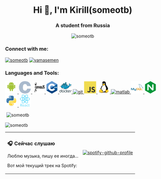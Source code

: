 <h1 align="center">Hi 👋, I'm Kirill(someotb)</h1>
<h3 align="center">A student from Russia</h3>

<p align="center"> <img src="https://komarev.com/ghpvc/?username=someotb&label=Profile%20views&color=b422bf&style=flat" alt="someotb" /> </p>

<h3 align="left">Connect with me:</h3>
<p align="left">
<a href="https://www.youtube.com/c/someotb" target="blank"><img align="center" src="https://raw.githubusercontent.com/rahuldkjain/github-profile-readme-generator/master/src/images/icons/Social/youtube.svg" alt="someotb" height="30" width="40" /></a>
<a href="https://discord.gg/yamasemen" target="blank"><img align="center" src="https://raw.githubusercontent.com/rahuldkjain/github-profile-readme-generator/master/src/images/icons/Social/discord.svg" alt="yamasemen" height="30" width="40" /></a>
</p>

<h3 align="left">Languages and Tools:</h3>
<p align="left"> <a href="https://developer.android.com" target="_blank" rel="noreferrer"> <img src="https://raw.githubusercontent.com/devicons/devicon/master/icons/android/android-original-wordmark.svg" alt="android" width="40" height="40"/> </a> <a href="https://www.cprogramming.com/" target="_blank" rel="noreferrer"> <img src="https://raw.githubusercontent.com/devicons/devicon/master/icons/c/c-original.svg" alt="c" width="40" height="40"/> </a> <a href="https://canvasjs.com" target="_blank" rel="noreferrer"> <img src="https://raw.githubusercontent.com/Hardik0307/Hardik0307/master/assets/canvasjs-charts.svg" alt="canvasjs" width="40" height="40"/> </a> <a href="https://www.w3schools.com/cpp/" target="_blank" rel="noreferrer"> <img src="https://raw.githubusercontent.com/devicons/devicon/master/icons/cplusplus/cplusplus-original.svg" alt="cplusplus" width="40" height="40"/> </a> <a href="https://www.docker.com/" target="_blank" rel="noreferrer"> <img src="https://raw.githubusercontent.com/devicons/devicon/master/icons/docker/docker-original-wordmark.svg" alt="docker" width="40" height="40"/> </a> <a href="https://git-scm.com/" target="_blank" rel="noreferrer"> <img src="https://www.vectorlogo.zone/logos/git-scm/git-scm-icon.svg" alt="git" width="40" height="40"/> </a> <a href="https://developer.mozilla.org/en-US/docs/Web/JavaScript" target="_blank" rel="noreferrer"> <img src="https://raw.githubusercontent.com/devicons/devicon/master/icons/javascript/javascript-original.svg" alt="javascript" width="40" height="40"/> </a> <a href="https://www.linux.org/" target="_blank" rel="noreferrer"> <img src="https://raw.githubusercontent.com/devicons/devicon/master/icons/linux/linux-original.svg" alt="linux" width="40" height="40"/> </a> <a href="https://www.mathworks.com/" target="_blank" rel="noreferrer"> <img src="https://upload.wikimedia.org/wikipedia/commons/2/21/Matlab_Logo.png" alt="matlab" width="40" height="40"/> </a> <a href="https://www.mysql.com/" target="_blank" rel="noreferrer"> <img src="https://raw.githubusercontent.com/devicons/devicon/master/icons/mysql/mysql-original-wordmark.svg" alt="mysql" width="40" height="40"/> </a> <a href="https://www.nginx.com" target="_blank" rel="noreferrer"> <img src="https://raw.githubusercontent.com/devicons/devicon/master/icons/nginx/nginx-original.svg" alt="nginx" width="40" height="40"/> </a> <a href="https://www.python.org" target="_blank" rel="noreferrer"> <img src="https://raw.githubusercontent.com/devicons/devicon/master/icons/python/python-original.svg" alt="python" width="40" height="40"/> </a> <a href="https://reactjs.org/" target="_blank" rel="noreferrer"> <img src="https://raw.githubusercontent.com/devicons/devicon/master/icons/react/react-original-wordmark.svg" alt="react" width="40" height="40"/> </a> </p>

<p>&nbsp;<img align="center" src="https://github-readme-stats.vercel.app/api?username=someotb&show_icons=true&theme=dark&hide_border=true&locale=en" alt="someotb" /></p>

<p><img align="center" src="https://github-readme-streak-stats.herokuapp.com/?user=someotb&theme=dark" alt="someotb" /></p>

<table>
  <tr>
    <td>
      <h3>🎧 Сейчас слушаю</h3>
      <p>Люблю музыка, пишу ее иногда...</p>
      <p>Вот мой текущий трек на Spotify:</p>   
    </td>
    <td>
      <a href="https://github.com/kittinan/spotify-github-profile">
        <img src="https://spotify-github-profile.kittinanx.com/api/view?uid=31bihmjsaopxfpvd3almmolzk6cu&cover_image=true&theme=default&show_offline=false&background_color=121212&interchange=false&profanity=false&bar_color=53b14f&bar_color_cover=true" alt="spotify-github-profile" width="300">
      </a>
    </td>
  </tr>
</table>

